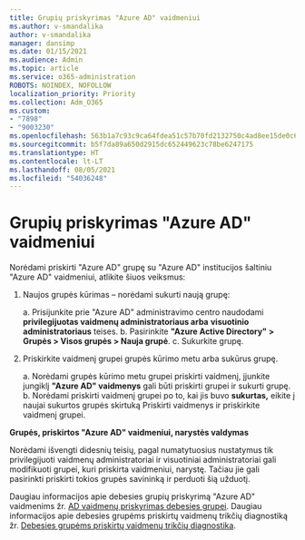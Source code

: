 ```yaml
---
title: Grupių priskyrimas "Azure AD" vaidmeniui
ms.author: v-smandalika
author: v-smandalika
manager: dansimp
ms.date: 01/15/2021
ms.audience: Admin
ms.topic: article
ms.service: o365-administration
ROBOTS: NOINDEX, NOFOLLOW
localization_priority: Priority
ms.collection: Adm_O365
ms.custom:
- "7898"
- "9003230"
ms.openlocfilehash: 563b1a7c93c9ca64fdea51c57b70fd2132750c4ad8ee15de0c65c9668c9c3c56
ms.sourcegitcommit: b5f7da89a650d2915dc652449623c78be6247175
ms.translationtype: HT
ms.contentlocale: lt-LT
ms.lasthandoff: 08/05/2021
ms.locfileid: "54036248"
---
```

# <a name="assigning-groups-to-azure-ad-role"></a>Grupių priskyrimas "Azure AD" vaidmeniui

Norėdami priskirti "Azure AD" grupę su "Azure AD" institucijos šaltiniu "Azure AD" vaidmeniui, atlikite šiuos veiksmus:

1. Naujos grupės kūrimas – norėdami sukurti naują grupę:

    a. Prisijunkite prie "Azure AD" administravimo centro naudodami **privilegijuotas vaidmenų administratoriaus arba** **visuotinio administratoriaus** teises.
    b. Pasirinkite **"Azure Active Directory" > Grupės > Visos grupės > Nauja grupė**.
    c. Sukurkite grupę.

2. Priskirkite vaidmenį grupei grupės kūrimo metu arba sukūrus grupę.

    a. Norėdami grupės kūrimo metu grupei priskirti vaidmenį, įjunkite jungiklį **"Azure AD" vaidmenys** gali būti priskirti grupei ir sukurti grupę.
    b. Norėdami priskirti vaidmenį grupei po to, kai jis buvo **sukurtas,** eikite į naujai sukurtos grupės skirtuką Priskirti vaidmenys ir priskirkite vaidmenį grupei.  

**Grupės, priskirtos "Azure AD" vaidmeniui, narystės valdymas**

Norėdami išvengti didesnių teisių, pagal numatytuosius nustatymus tik privilegijuoti vaidmenų administratoriai ir visuotiniai administratoriai gali modifikuoti grupei, kuri priskirta vaidmeniui, narystę. Tačiau jie gali pasirinkti priskirti tokios grupės savininką ir perduoti šią užduotį.

Daugiau informacijos apie debesies grupių priskyrimą "Azure AD" vaidmenims žr. [AD vaidmenų priskyrimas debesies grupei](https://docs.microsoft.com/azure/active-directory/roles/groups-concept). Daugiau informacijos apie debesies grupėms priskirtų vaidmenų trikčių diagnostiką žr. [Debesies grupėms priskirtų vaidmenų trikčių diagnostika](https://docs.microsoft.com/azure/active-directory/roles/groups-faq-troubleshooting).





